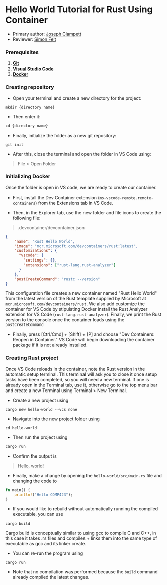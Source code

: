 # Hello World Tutorial for Rust Using Container
* Primary author: [Joseph Clampett](https://github.com/josephclampett-education)
* Reviewer: [Simon Felt](https://github.com/simofel)

### Prerequisites
1. [**Git**](https://code.visualstudio.com/docs/sourcecontrol/intro-to-git)
2. [**Visual Studio Code**](https://code.visualstudio.com/)
3. [**Docker**](https://www.docker.com/products/docker-desktop/)


### Creating repository
- Open your terminal and create a new directory for the project:
```
mkdir {directory name}
```

- Then enter it:
```
cd {directory name}
```

- Finally, initialize the folder as a new git repository: 
```
git init
```

- After this, close the terminal and open the folder in VS Code using:
> File > Open Folder

### Initializing Docker

Once the folder is open in VS code, we are ready to create our container.

- First, install the Dev Container extension (`ms-vscode-remote.remote-containers`) from the Extensions tab in VS Code.

- Then, in the Explorer tab, use the new folder and file icons to create the following file:
> .devcontainer/devcontainer.json
```json
{
	"name": "Rust Hello World",
	"image": "mcr.microsoft.com/devcontainers/rust:latest",
	"customizations": {
	  "vscode": {
		"settings": {},
		"extensions": ["rust-lang.rust-analyzer"]
	  }
	},
	"postCreateCommand": "rustc --version"
}
```

This configuration file creates a new container named "Rust Hello World" from the latest version of the Rust template supplied by Microsoft at `mcr.microsoft.com/devcontainers/rust`. We also add customize the container for VS Code by stipulating Docker install the Rust Analyzer extension for VS Code (`rust-lang.rust-analyzer`). Finally, we print the Rust version to the console once the container loads using the `postCreateCommand`

- Finally, press [Ctrl/Cmd] + [Shift] + [P] and choose "Dev Containers: Reopen in Container." VS Code will begin downloading the container package if it is not already installed.

### Creating Rust project

Once VS Code reloads in the container, note the Rust version in the automatic setup terminal. This terminal will ask you to close it once setup tasks have been completed, so you will need a new terminal. If one is already open in the Terminal tab, use it, otherwise go to the top menu bar and create a new Terminal using Terminal > New Terminal.

- Create a new project using
```
cargo new hello-world --vcs none
```

- Navigate into the new project folder using
```
cd hello-world
```

- Then run the project using
```
cargo run
```

- Confirm the output is 
> Hello, world!

- Finally, make a change by opening the `hello-world/src/main.rs` file and changing the code to
```rust
fn main() {
    println!("Hello COMP423");
}
```

- If you would like to rebuild without automatically running the compiled executable, you can use
```
cargo build
```
Cargo build is conceptually similar to using gcc to compile C and C++, in this case it takes .rs files and compiles + links them into the same type of executable as gcc and its linker create.

- You can re-run the program using
```
cargo run
```
- Note that no compilation was performed because the `build` command already compiled the latest changes.